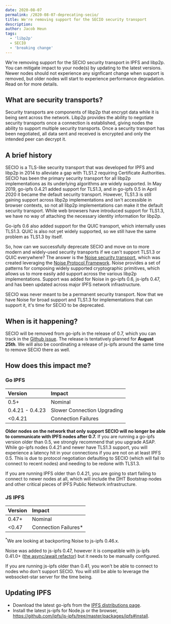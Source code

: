 ```yaml
---
date: 2020-08-07
permalink: /2020-08-07-deprecating-secio/
title: We're removing support for the SECIO security transport
description:
author: Jacob Heun
tags:
  - 'libp2p'
  - SECIO
  - 'breaking change'
---
```


We're removing support for the SECIO security transport in IPFS and libp2p. You can mitigate impact to your node(s) by updating to the latest versions. Newer nodes should not experience any signficant change when support is removed, but older nodes will start to experience performance degradation. Read on for more details.

## What are security transports?

Security transports are components of libp2p that encrypt data while it is being sent across the network. Libp2p provides the ability to negotiate security transports once a connection is established, giving nodes the ability to support multiple security transports. Once a security transport has been negotiated, all data sent and received is encrypted and only the intended peer can decrypt it.

## A brief history

SECIO is a TLS-like security transport that was developed for IPFS and libp2p in 2014 to alleviate a gap with TLS1.2 requiring Certificate Authorities. SECIO has been the primary security transport for all libp2p implementations as its underlying algorithms are widely supported. In May 2019, go-ipfs 0.4.21 added support for TLS1.3, and in go-ipfs 0.5 in April 2020 it became the default security transport. However, TLS1.3 is still gaining support across libp2p implementations and isn't accessible in browser contexts, so not all libp2p implementations can make it the default security transport. While web browsers have introduced support for TLS1.3, we have no way of attaching the necessary identity information for libp2p.

Go-ipfs 0.6 also added support for the QUIC transport, which internally uses TLS1.3. QUIC is also not yet widely supported, so we still have the same problem as TLS1.3 by itself.

So, how can we successfully deprecate SECIO and move on to more modern and widely-used security transports if we can't support TLS1.3 or QUIC everywhere? The answer is the [Noise security transport](https://github.com/libp2p/specs/tree/master/noise), which was created leveraging the [Noise Protocol Framework](https://noiseprotocol.org/noise.html). Noise provides a set of patterns for composing widely supported cryptographic primitives, which allows us to more easily add support across the various libp2p implementations. Support was added for Noise in go-ipfs 0.6, js-ipfs 0.47, and has been updated across major IPFS network infrastructure.

SECIO was never meant to be a permanent security transport. Now that we have Noise for broad support and TLS1.3 for implementations that can support it, it's time for SECIO to be deprecated.

## When is it happening?

SECIO will be removed from go-ipfs in the release of 0.7, which you can track in the [Github issue](https://github.com/ipfs/go-ipfs/issues/7560). The release is tentatively planned for **August 25th**. We will also be coordinating a release of js-ipfs around the same time to remove SECIO there as well.

## How does this impact me?

### Go IPFS

| Version         | Impact                      |
| :-------------- | :-------------------------- |
| 0.5+            | Nominal                     |
| 0.4.21 - 0.4.23 | Slower Connection Upgrading |
| <0.4.21         | Connection Failures         |

**Older nodes on the network that only support SECIO will no longer be able to communicate with IPFS nodes after 0.7.** If you are running a go-ipfs version older than 0.5, we strongly recommend that you upgrade ASAP. While go-ipfs nodes 0.4.21 and newer have TLS1.3 support, you will experience a latency hit in your connections if you are not on at least IPFS 0.5. This is due to protocol negotiation defaulting to SECIO (which will fail to connect to recent nodes) and needing to be redone with TLS1.3.

If you are running IPFS older than 0.4.21, you are going to start failing to connect to newer nodes at all, which will include the DHT Bootstrap nodes and other critical pieces of IPFS Public Network infrastructure.

### JS IPFS

| Version | Impact                |
| :------ | :-------------------- |
| 0.47+   | Nominal               |
| <0.47   | Connection Failures\* |

<sup>\*</sup>We are looking at backporting Noise to js-ipfs 0.46.x.

Noise was added to js-ipfs 0.47, however it is compatible with js-ipfs 0.41.0+ ([the async/await refactor](https://blog.ipfs.tech/2020-02-01-async-await-refactor/)) but it needs to be manually configured.

If you are running js-ipfs older than 0.41, you won't be able to connect to nodes who don't support SECIO. You will still be able to leverage the websocket-star server for the time being.

## Updating IPFS

- Download the latest go-ipfs from the [IPFS distributions page](https://dist.ipfs.tech/#go-ipfs).
- Install the latest js-ipfs for Node.js or the browser, https://github.com/ipfs/js-ipfs/tree/master/packages/ipfs#install.
